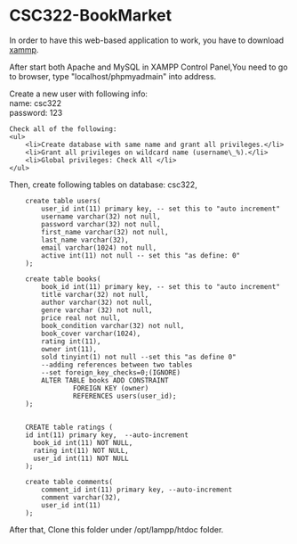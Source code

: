 CSC322-BookMarket
=================
In order to have this web-based application to work, you have to download <a href="https://www.apachefriends.org/index.html">xammp</a>.

After start both Apache and MySQL in XAMPP Control Panel,You need to go to browser, type "localhost/phpmyadmain" into address.
<br>

Create a new user with following info:
<br>
	name: csc322
<br>
	password: 123
<br>

	Check all of the following:
	<ul>
		<li>Create database with same name and grant all privileges.</li>
		<li>Grant all privileges on wildcard name (username\_%).</li>
		<li>Global privileges: Check All </li>
	</ul>
Then, create following tables on database: csc322,

		create table users(
			user_id int(11) primary key, -- set this to "auto increment"
			username varchar(32) not null,
			password varchar(32) not null,
			first_name varchar(32) not null,
			last_name varchar(32),
			email varchar(1024) not null,
			active int(11) not null -- set this "as define: 0"
		);

		create table books(
			book_id int(11) primary key, -- set this to "auto increment"
			title varchar(32) not null,
			author varchar(32) not null,
			genre varchar (32) not null,
			price real not null,
			book_condition varchar(32) not null,
			book_cover varchar(1024),
			rating int(11),
			owner int(11),
			sold tinyint(1) not null --set this "as define 0"
			--adding references between two tables
			--set foreign_key_checks=0;(IGNORE)
			ALTER TABLE books ADD CONSTRAINT
					FOREIGN KEY (owner)
					REFERENCES users(user_id);
		);


		CREATE table ratings (
		id int(11) primary key,  --auto-increment
		  book_id int(11) NOT NULL,
		  rating int(11) NOT NULL,
		  user_id int(11) NOT NULL
		);

		create table comments(
			comment_id int(11) primary key, --auto-increment
			comment varchar(32),
			user_id int(11)
		);


After that, Clone this folder under /opt/lampp/htdoc folder.
